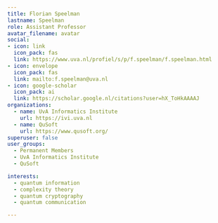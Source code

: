 ```yaml
---
title: Florian Speelman
lastname: Speelman
role: Assistant Professor
avatar_filename: avatar
social:
- icon: link
  icon_pack: fas
  link: https://www.uva.nl/profiel/s/p/f.speelman/f.speelman.html
- icon: envelope
  icon_pack: fas
  link: mailto:f.speelman@uva.nl
- icon: google-scholar
  icon_pack: ai
  link: https://scholar.google.nl/citations?user=hX_ToHkAAAAJ
organizations:
  - name: UvA Informatics Institute
    url: https://ivi.uva.nl
  - name: QuSoft
    url: https://www.qusoft.org/
superuser: false
user_groups:
  - Permanent Members
  - UvA Informatics Institute
  - QuSoft

interests:
  - quantum information
  - complexity theory
  - quantum cryptography
  - quantum communication

---
```

